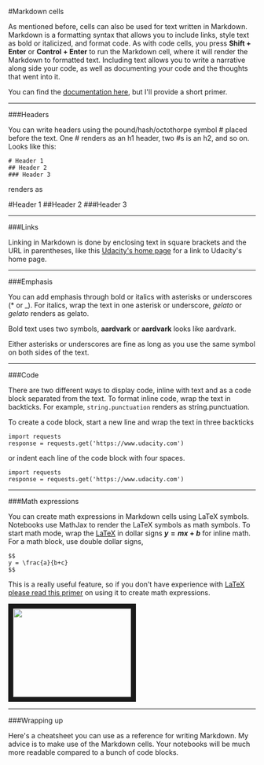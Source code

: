 #Markdown cells

As mentioned before, cells can also be used for text written in Markdown. Markdown is a formatting syntax that allows you to include links, style text as bold or italicized, and format code. As with code cells, you press **Shift + Enter** or **Control + Enter** to run the Markdown cell, where it will render the Markdown to formatted text. Including text allows you to write a narrative along side your code, as well as documenting your code and the thoughts that went into it.

You can find the [documentation here](https://daringfireball.net/projects/markdown/basics), but I'll provide a short primer.

***

###Headers

You can write headers using the pound/hash/octothorpe symbol # placed before the text. One # renders as an h1 header, two #s is an h2, and so on. Looks like this:

```
# Header 1
## Header 2
### Header 3
```

renders as

#Header 1
##Header 2
###Header 3

***

###Links

Linking in Markdown is done by enclosing text in square brackets and the URL in parentheses, like this [Udacity's home page](https://www.udacity.com) for a link to Udacity's home page.

***

###Emphasis

You can add emphasis through bold or italics with asterisks or underscores (* or _). For italics, wrap the text in one asterisk or underscore, _gelato_ or *gelato* renders as gelato.

Bold text uses two symbols, **aardvark** or __aardvark__ looks like aardvark.

Either asterisks or underscores are fine as long as you use the same symbol on both sides of the text.

***

###Code

There are two different ways to display code, inline with text and as a code block separated from the text. To format inline code, wrap the text in backticks. For example, `string.punctuation` renders as string.punctuation.

To create a code block, start a new line and wrap the text in three backticks

```
import requests
response = requests.get('https://www.udacity.com')
```

or indent each line of the code block with four spaces.

```
import requests
response = requests.get('https://www.udacity.com')
```

***

###Math expressions

You can create math expressions in Markdown cells using LaTeX symbols. Notebooks use MathJax to render the LaTeX symbols as math symbols. To start math mode, wrap the [LaTeX](https://www.latex-project.org/) in dollar signs **$y = mx + b$** for inline math. For a math block, use double dollar signs,

```
$$
y = \frac{a}{b+c}
$$
```

This is a really useful feature, so if you don't have experience with [LaTeX please read this primer](http://data-blog.udacity.com/posts/2016/10/latex-primer/) on using it to create math expressions.

<a href="https://s3.amazonaws.com/content.udacity-data.com/courses/ud1111/Markdown+cells.mp4" target="_blank"><img src="https://cdn1.iconfinder.com/data/icons/logotypes/32/youtube-512.png" width="240" height="180" border="10" /></a>

***

###Wrapping up

Here's a cheatsheet you can use as a reference for writing Markdown. My advice is to make use of the Markdown cells. Your notebooks will be much more readable compared to a bunch of code blocks.
